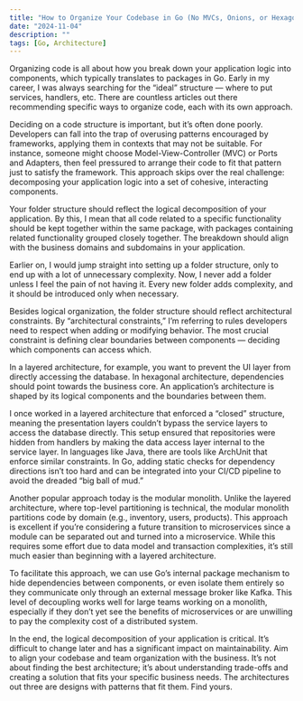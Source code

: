 ```yaml
---
title: "How to Organize Your Codebase in Go (No MVCs, Onions, or Hexagons...)"
date: "2024-11-04"
description: ""
tags: [Go, Architecture]
---
```


Organizing code is all about how you break down your application logic into components, which typically translates to packages in Go. Early in my career, I was always searching for the “ideal” structure — where to put services, handlers, etc. There are countless articles out there recommending specific ways to organize code, each with its own approach.

Deciding on a code structure is important, but it’s often done poorly. Developers can fall into the trap of overusing patterns encouraged by frameworks, applying them in contexts that may not be suitable. For instance, someone might choose Model-View-Controller (MVC) or Ports and Adapters, then feel pressured to arrange their code to fit that pattern just to satisfy the framework. This approach skips over the real challenge: decomposing your application logic into a set of cohesive, interacting components.

Your folder structure should reflect the logical decomposition of your application. By this, I mean that all code related to a specific functionality should be kept together within the same package, with packages containing related functionality grouped closely together. The breakdown should align with the business domains and subdomains in your application.

Earlier on, I would jump straight into setting up a folder structure, only to end up with a lot of unnecessary complexity. Now, I never add a folder unless I feel the pain of not having it. Every new folder adds complexity, and it should be introduced only when necessary.

Besides logical organization, the folder structure should reflect architectural constraints. By “architectural constraints,” I’m referring to rules developers need to respect when adding or modifying behavior. The most crucial constraint is defining clear boundaries between components — deciding which components can access which. 

In a layered architecture, for example, you want to prevent the UI layer from directly accessing the database. In hexagonal architecture, dependencies should point towards the business core. An application’s architecture is shaped by its logical components and the boundaries between them.

I once worked in a layered architecture that enforced a “closed” structure, meaning the presentation layers couldn’t bypass the service layers to access the database directly. This setup ensured that repositories were hidden from handlers by making the data access layer internal to the service layer. In languages like Java, there are tools like ArchUnit that enforce similar constraints. In Go, adding static checks for dependency directions isn’t too hard and can be integrated into your CI/CD pipeline to avoid the dreaded “big ball of mud.”

Another popular approach today is the modular monolith. Unlike the layered architecture, where top-level partitioning is technical, the modular monolith partitions code by domain (e.g., inventory, users, products). This approach is excellent if you’re considering a future transition to microservices since a module can be separated out and turned into a microservice. While this requires some effort due to data model and transaction complexities, it’s still much easier than beginning with a layered architecture. 

To facilitate this approach, we can use Go’s internal package mechanism to hide dependencies between components, or even isolate them entirely so they communicate only through an external message broker like Kafka. This level of decoupling works well for large teams working on a monolith, especially if they don’t yet see the benefits of microservices or are unwilling to pay the complexity cost of a distributed system.

In the end, the logical decomposition of your application is critical. It’s difficult to change later and has a significant impact on maintainability. Aim to align your codebase and team organization with the business. It’s not about finding the best architecture; it’s about understanding trade-offs and creating a solution that fits your specific business needs. The architectures out three are designs with patterns that fit them. Find yours. 
